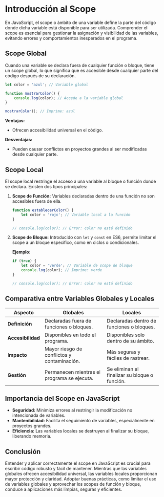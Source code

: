 # Introducción al Scope

En JavaScript, el scope o ámbito de una variable define la parte del código donde dicha variable está disponible para ser utilizada. Comprender el scope es esencial para gestionar la asignación y visibilidad de las variables, evitando errores y comportamientos inesperados en el programa.

## Scope Global

Cuando una variable se declara fuera de cualquier función o bloque, tiene un scope global, lo que significa que es accesible desde cualquier parte del código después de su declaración.

```javascript
let color = 'azul'; // Variable global

function mostrarColor() {
    console.log(color); // Accede a la variable global
}

mostrarColor(); // Imprime: azul
```

**Ventajas:**
- Ofrecen accesibilidad universal en el código.

**Desventajas:**
- Pueden causar conflictos en proyectos grandes al ser modificadas desde cualquier parte.

## Scope Local

El scope local restringe el acceso a una variable al bloque o función donde se declara. Existen dos tipos principales:

1. **Scope de Función:** Variables declaradas dentro de una función no son accesibles fuera de ella.

    ```javascript
    function establecerColor() {
        let color = 'rojo'; // Variable local a la función
    }
    
    // console.log(color); // Error: color no está definido
    ```

2. **Scope de Bloque:** Introducido con `let` y `const` en ES6, permite limitar el scope a un bloque específico, como en ciclos o condicionales.

    **Ejemplo:**
    ```javascript
    if (true) {
        let color = 'verde'; // Variable de scope de bloque
        console.log(color); // Imprime: verde
    }

    // console.log(color); // Error: color no está definido
    ```

## Comparativa entre Variables Globales y Locales

| Aspecto          | Globales                                      | Locales                                      |
|------------------|-----------------------------------------------|----------------------------------------------|
| **Definición**   | Declaradas fuera de funciones o bloques.      | Declaradas dentro de funciones o bloques.    |
| **Accesibilidad**| Disponibles en todo el programa.              | Disponibles solo dentro de su ámbito.        |
| **Impacto**      | Mayor riesgo de conflictos y contaminación.   | Más seguras y fáciles de rastrear.           |
| **Gestión**      | Permanecen mientras el programa se ejecuta.   | Se eliminan al finalizar su bloque o función.|

## Importancia del Scope en JavaScript

- **Seguridad:** Minimiza errores al restringir la modificación no intencionada de variables.
- **Mantenibilidad:** Facilita el seguimiento de variables, especialmente en proyectos grandes.
- **Eficiencia:** Las variables locales se destruyen al finalizar su bloque, liberando memoria.

## Conclusión

Entender y aplicar correctamente el scope en JavaScript es crucial para escribir código robusto y fácil de mantener. Mientras que las variables globales ofrecen accesibilidad universal, las variables locales proporcionan mayor protección y claridad. Adoptar buenas prácticas, como limitar el uso de variables globales y aprovechar los scopes de función y bloque, conduce a aplicaciones más limpias, seguras y eficientes.
